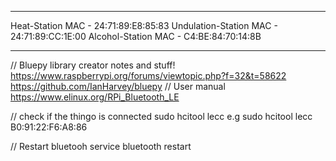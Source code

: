 -------------
Heat-Station MAC - 24:71:89:E8:85:83
Undulation-Station MAC - 24:71:89:CC:1E:00
Alcohol-Station MAC - C4:BE:84:70:14:8B

------------------------------
// Bluepy library creator notes and stuff!
https://www.raspberrypi.org/forums/viewtopic.php?f=32&t=58622
https://github.com/IanHarvey/bluepy
// User manual
https://www.elinux.org/RPi_Bluetooth_LE


// check if the thingo is connected
sudo hcitool lecc <MAC address>
e.g sudo hcitool lecc B0:91:22:F6:A8:86


// Restart bluetooh
service bluetooth restart